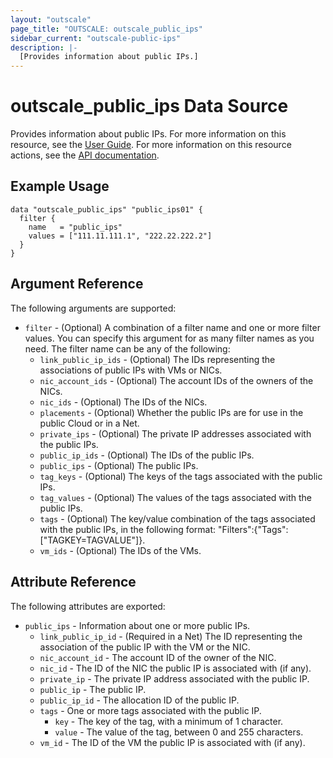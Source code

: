 ```yaml
---
layout: "outscale"
page_title: "OUTSCALE: outscale_public_ips"
sidebar_current: "outscale-public-ips"
description: |-
  [Provides information about public IPs.]
---
```


# outscale_public_ips Data Source

Provides information about public IPs.
For more information on this resource, see the [User Guide](https://docs.outscale.com/en/userguide/About-EIPs.html).
For more information on this resource actions, see the [API documentation](https://docs.outscale.com/api#3ds-outscale-api-publicip).

## Example Usage

```hcl
data "outscale_public_ips" "public_ips01" {
  filter {
    name   = "public_ips"
    values = ["111.11.111.1", "222.22.222.2"]
  }
}
```

## Argument Reference

The following arguments are supported:

* `filter` - (Optional) A combination of a filter name and one or more filter values. You can specify this argument for as many filter names as you need. The filter name can be any of the following:
    * `link_public_ip_ids` - (Optional) The IDs representing the associations of public IPs with VMs or NICs.
    * `nic_account_ids` - (Optional) The account IDs of the owners of the NICs.
    * `nic_ids` - (Optional) The IDs of the NICs.
    * `placements` - (Optional) Whether the public IPs are for use in the public Cloud or in a Net.
    * `private_ips` - (Optional) The private IP addresses associated with the public IPs.
    * `public_ip_ids` - (Optional) The IDs of the public IPs.
    * `public_ips` - (Optional) The public IPs.
    * `tag_keys` - (Optional) The keys of the tags associated with the public IPs.
    * `tag_values` - (Optional) The values of the tags associated with the public IPs.
    * `tags` - (Optional) The key/value combination of the tags associated with the public IPs, in the following format: &quot;Filters&quot;:{&quot;Tags&quot;:[&quot;TAGKEY=TAGVALUE&quot;]}.
    * `vm_ids` - (Optional) The IDs of the VMs.

## Attribute Reference

The following attributes are exported:

* `public_ips` - Information about one or more public IPs.
    * `link_public_ip_id` - (Required in a Net) The ID representing the association of the public IP with the VM or the NIC.
    * `nic_account_id` - The account ID of the owner of the NIC.
    * `nic_id` - The ID of the NIC the public IP is associated with (if any).
    * `private_ip` - The private IP address associated with the public IP.
    * `public_ip` - The public IP.
    * `public_ip_id` - The allocation ID of the public IP.
    * `tags` - One or more tags associated with the public IP.
        * `key` - The key of the tag, with a minimum of 1 character.
        * `value` - The value of the tag, between 0 and 255 characters.
    * `vm_id` - The ID of the VM the public IP is associated with (if any).
